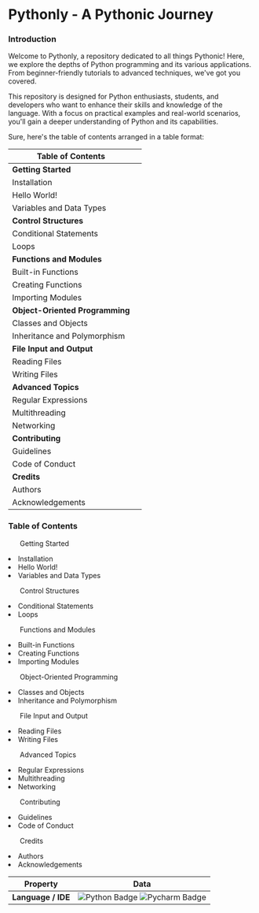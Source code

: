<h1 color="#2C3E50"> Pythonly - A Pythonic Journey </h1>

<h3>Introduction</h3>
<p>Welcome to Pythonly, a repository dedicated to all things Pythonic! Here, we explore the depths of Python programming and its various applications. From beginner-friendly tutorials to advanced techniques, we've got you covered.

This repository is designed for Python enthusiasts, students, and developers who want to enhance their skills and knowledge of the language. With a focus on practical examples and real-world scenarios, you'll gain a deeper understanding of Python and its capabilities.</p>
Sure, here's the table of contents arranged in a table format:

| Table of Contents | |
| --- | --- |
| **Getting Started** | |
| Installation | |
| Hello World! | |
| Variables and Data Types | |
| **Control Structures** | |
| Conditional Statements | |
| Loops | |
| **Functions and Modules** | |
| Built-in Functions | |
| Creating Functions | |
| Importing Modules | |
| **Object-Oriented Programming** | |
| Classes and Objects | |
| Inheritance and Polymorphism | |
| **File Input and Output** | |
| Reading Files | |
| Writing Files | |
| **Advanced Topics** | |
| Regular Expressions | |
| Multithreading | |
| Networking | |
| **Contributing** | |
| Guidelines | |
| Code of Conduct | |
| **Credits** | |
| Authors | |
| Acknowledgements | |
<h3>Table of Contents</h3>
<ul>Getting Started</ul>
<li>Installation</li>
<li>Hello World!</li>
<li>Variables and Data Types</li>
<ul>Control Structures</ul>
<li>Conditional Statements</li>
<li>Loops</li>
<ul>Functions and Modules</ul>
<li>Built-in Functions</li>
<li>Creating Functions</li>
<li>Importing Modules</li>
<ul>Object-Oriented Programming</ul>
<li>Classes and Objects</li>
<li>Inheritance and Polymorphism</li>
<ul>File Input and Output</ul>
<li>Reading Files</li>
<li>Writing Files</li>
<ul>Advanced Topics</ul>
<li>Regular Expressions</li>
<li>Multithreading</li>
<li>Networking</li>
<ul>Contributing</ul>
<li>Guidelines</li>
<li>Code of Conduct</li>
<ul>Credits</ul>
<li>Authors</li>
<li>Acknowledgements</li>

<!--   my-skils -->

| Property                                        | Data                                                                                                                                                                                                                                                                                                                                                                                                                                                                                                                                                                                                                                                                                                                                                                                                                                                                                                                                                                                                                                                                                                                                                                                                                                                                                                                                                                                                                                                                                                                                                                                                                                                                                                                                                                                                            |
|-------------------------------------------------|-----------------------------------------------------------------------------------------------------------------------------------------------------------------------------------------------------------------------------------------------------------------------------------------------------------------------------------------------------------------------------------------------------------------------------------------------------------------------------------------------------------------------------------------------------------------------------------------------------------------------------------------------------------------------------------------------------------------------------------------------------------------------------------------------------------------------------------------------------------------------------------------------------------------------------------------------------------------------------------------------------------------------------------------------------------------------------------------------------------------------------------------------------------------------------------------------------------------------------------------------------------------------------------------------------------------------------------------------------------------------------------------------------------------------------------------------------------------------------------------------------------------------------------------------------------------------------------------------------------------------------------------------------------------------------------------------------------------------------------------------------------------------------------------------------------------|
| **Language / IDE**                              | ![Python Badge](https://img.shields.io/badge/-Python-3776AB?style=flat&logo=Python&logoColor=white) ![Pycharm Badge](https://img.shields.io/badge/-Pycharm-3776AB?style=flat&logo=Pycharm&logoColor=white) 
